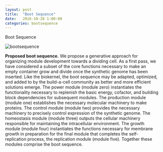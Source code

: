 ```yaml
---
layout: post
title:  "Boot Sequence"
date:   2016-10-28 1:00:00
categories: bootsequence
---
```


Boot Sequence

![bootsequence](/engineering/images/Fig6_BootSequence.PNG)

<b>Proposed boot sequence.</b> We propose a generative approach for organizing module development towards a dividing cell. As a first pass, we have considered a subset of the core functions necessary to make an empty container grow and divide once the synthetic genome has been inserted. Like the biokernel, the boot sequence may be adapted, optimized, and added to by the build-a-cell community as better and more efficient solutions emerge. The power module (module zero) instantiates the functionality necessary to replenish the basic energy, cofactor, and building block dependencies for subsequent modules. The production module (module one) establishes the necessary molecular machinery to make proteins. The control module (module two) provides the necessary machinery to precisely control expression of the synthetic genome. The homeostasis module (module three) outputs the cellular machinery responsible for maintaining the intracellular environment. The growth module (module four) instantiates the functions necessary for membrane growth in preparation for the final module that completes the self-replication process, the replication module (module five). Together these modules comprise the boot sequence.
